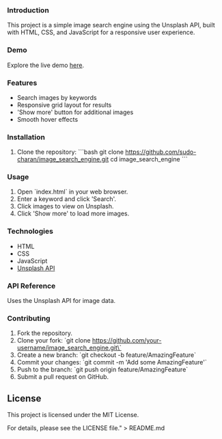 ### Introduction

This project is a simple image search engine using the Unsplash API, built with HTML, CSS, and JavaScript for a responsive user experience.

### Demo

Explore the live demo [here](https://your-demo-link.com).

### Features

- Search images by keywords
- Responsive grid layout for results
- 'Show more' button for additional images
- Smooth hover effects

### Installation

1. Clone the repository:
   \`\`\`bash
   git clone https://github.com/sudo-charan/image_search_engine.git
   cd image_search_engine
   \`\`\`

### Usage

1. Open \`index.html\` in your web browser.
2. Enter a keyword and click 'Search'.
3. Click images to view on Unsplash.
4. Click 'Show more' to load more images.

### Technologies

- HTML
- CSS
- JavaScript
- [Unsplash API](https://unsplash.com/developers)

### API Reference

Uses the Unsplash API for image data.

### Contributing

1. Fork the repository.
2. Clone your fork: \`git clone https://github.com/your-username/image_search_engine.git\`
3. Create a new branch: \`git checkout -b feature/AmazingFeature\`
4. Commit your changes: \`git commit -m 'Add some AmazingFeature'\`
5. Push to the branch: \`git push origin feature/AmazingFeature\`
6. Submit a pull request on GitHub.

## License

This project is licensed under the MIT License.

For details, please see the LICENSE file." > README.md
